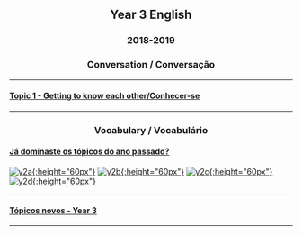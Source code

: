 <h2> 
<p align="center">
Year 3 English
</p>
</h2>

<h3> 
<p align="center">
2018-2019
</p>
</h3>

<h3>
<p align="center">
Conversation / Conversação
</p>
</h3>

***

#### [Topic 1 - Getting to know each other/Conhecer-se](https://tangerina-pt.github.io/English/GTKEO_C)

***

<h3>
<p align="center">
Vocabulary / Vocabulário
</p>
</h3>

#### [Já dominaste os tópicos do ano passado?](https://tangerina-pt.github.io/English/Y2_ano_passado)  
[![y2a](/images/y2a.PNG){:height="60px"}](https://tangerina-pt.github.io/English/Y2_ano_passado) [![y2b](/images/y2b.PNG){:height="60px"}](https://tangerina-pt.github.io/English/Y2_ano_passado) [![y2c](/images/y2c.PNG){:height="60px"}](https://tangerina-pt.github.io/English/Y2_ano_passado)[![y2d](/images/y2d.PNG){:height="60px"}](https://tangerina-pt.github.io/English/Y2_ano_passado)

***

#### [Tópicos novos - Year 3](https://tangerina-pt.github.io/English/Year3_vocab)

***
